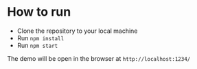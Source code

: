# How to run

- Clone the repository to your local machine
- Run `npm install`
- Run `npm start`

The demo will be open in the browser at `http://localhost:1234/`
